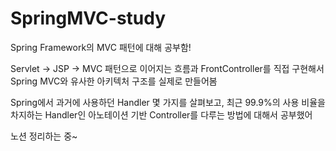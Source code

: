 # SpringMVC-study
Spring Framework의 MVC 패턴에 대해 공부함!

Servlet -> JSP -> MVC 패턴으로 이어지는 흐름과
FrontController를 직접 구현해서 Spring MVC와 유사한 아키텍처 구조를 실제로 만들어봄

Spring에서 과거에 사용하던 Handler 몇 가지를 살펴보고, 최근 99.9%의 사용 비율을 차지하는 Handler인 아노테이션 기반 Controller를 다루는 방법에 대해서 공부했어

노션 정리하는 중~
